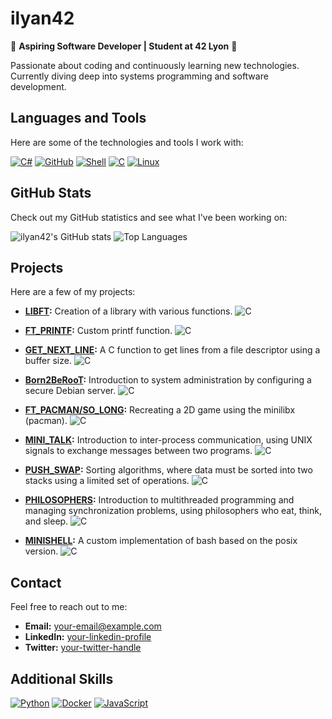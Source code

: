 # ilyan42

🚀 **Aspiring Software Developer | Student at 42 Lyon** 🚀

Passionate about coding and continuously learning new technologies. Currently diving deep into systems programming and software development.

## Languages and Tools

Here are some of the technologies and tools I work with:

[![C#](https://img.shields.io/badge/-C%23-000?&logo=C-Sharp&logoColor=239120)](https://learn.microsoft.com/en-us/dotnet/csharp/)
[![GitHub](https://img.shields.io/badge/-GitHub-000?&logo=GitHub&logoColor=FFF)](https://www.github.com/)
[![Shell](https://img.shields.io/badge/-Shell-000?&logo=gnu-bash&logoColor=white)](https://www.gnu.org/software/bash/)
[![C](https://img.shields.io/badge/-C-000?&logo=C&logoColor=A8B9CC)](https://en.wikipedia.org/wiki/C_(programming_language))
[![Linux](https://img.shields.io/badge/-Linux-000?&logo=Linux&logoColor=FCC624)](https://www.linux.org/)

## GitHub Stats

Check out my GitHub statistics and see what I've been working on:

![ilyan42's GitHub stats](https://github-readme-stats.vercel.app/api?username=ilyan42&show_icons=true&theme=radical)
![Top Languages](https://github-readme-stats.vercel.app/api/top-langs/?username=ilyan42&layout=compact&theme=radical)

## Projects

Here are a few of my projects:

- **[LIBFT](https://github.com/ilyan42/LIBFT):** Creation of a library with various functions.
  ![C](https://custom-icon-badges.demolab.com/badge/C-03599C.svg?logo=c-in-hexagon&logoColor=white)
  
- **[FT_PRINTF](https://github.com/ilyan42/FT_PRINTF):** Custom printf function.
  ![C](https://custom-icon-badges.demolab.com/badge/C-03599C.svg?logo=c-in-hexagon&logoColor=white)
  
- **[GET_NEXT_LINE](https://github.com/ilyan42/GET_NEXT_LINE):** A C function to get lines from a file descriptor using a buffer size.
  ![C](https://custom-icon-badges.demolab.com/badge/C-03599C.svg?logo=c-in-hexagon&logoColor=white)
  
- **[Born2BeRooT](https://github.com/ilyan42/BORN2BEROOT):** Introduction to system administration by configuring a secure Debian server.
  ![C](https://img.shields.io/badge/Debian-D70A53?logo=debian&logoColor=white)
  
- **[FT_PACMAN/SO_LONG](https://github.com/ilyan42/FT_PACMAN):** Recreating a 2D game using the minilibx (pacman).
  ![C](https://custom-icon-badges.demolab.com/badge/C-03599C.svg?logo=c-in-hexagon&logoColor=white)
  
- **[MINI_TALK](https://github.com/ilyan42/MINITALK):** Introduction to inter-process communication, using UNIX signals to exchange messages between two programs.
  ![C](https://custom-icon-badges.demolab.com/badge/C-03599C.svg?logo=c-in-hexagon&logoColor=white)
  
- **[PUSH_SWAP](https://github.com/ilyan42/PUSH_SWAP):** Sorting algorithms, where data must be sorted into two stacks using a limited set of operations.
  ![C](https://custom-icon-badges.demolab.com/badge/C-03599C.svg?logo=c-in-hexagon&logoColor=white)
  
- **[PHILOSOPHERS](https://github.com/ilyan42/PHILOSOPHERS):** Introduction to multithreaded programming and managing synchronization problems, using philosophers who eat, think, and sleep.
  ![C](https://custom-icon-badges.demolab.com/badge/C-03599C.svg?logo=c-in-hexagon&logoColor=white)
  
- **[MINISHELL](https://github.com/ilyan42/MINISHELL):** A custom implementation of bash based on the posix version.
  ![C](https://custom-icon-badges.demolab.com/badge/C-03599C.svg?logo=c-in-hexagon&logoColor=white)


## Contact

Feel free to reach out to me:

- **Email:** [your-email@example.com](mailto:your-email@example.com)
- **LinkedIn:** [your-linkedin-profile](https://www.linkedin.com/in/your-profile)
- **Twitter:** [your-twitter-handle](https://twitter.com/your-handle)

## Additional Skills

[![Python](https://img.shields.io/badge/-Python-000?&logo=Python)](https://www.python.org/)
[![Docker](https://img.shields.io/badge/-Docker-000?&logo=Docker)](https://www.docker.com/)
[![JavaScript](https://img.shields.io/badge/-JavaScript-000?&logo=JavaScript)](https://developer.mozilla.org/en-US/docs/Web/JavaScript)

